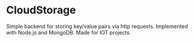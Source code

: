 # CloudStorage
Simple backend for storing key/value pairs via http requests. Implemented with Node.js and MongoDB. Made for IOT projects.
